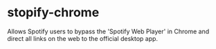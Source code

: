 stopify-chrome
================

Allows Spotify users to bypass the 'Spotify Web Player' in Chrome and direct all links on the web to the official desktop app.
